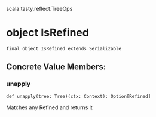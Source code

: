 scala.tasty.reflect.TreeOps
# object IsRefined

<pre><code class="language-scala" >final object IsRefined extends Serializable</pre></code>
## Concrete Value Members:
### unapply
<pre><code class="language-scala" >def unapply(tree: Tree)(ctx: Context): Option[Refined]</pre></code>
Matches any Refined and returns it

